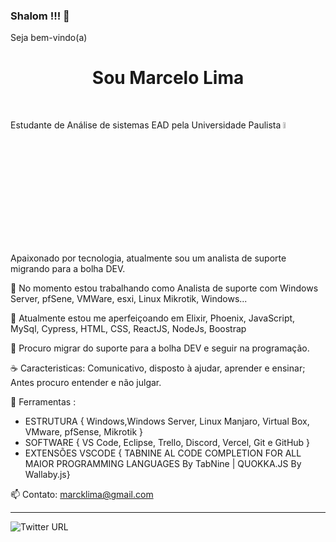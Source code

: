 ### Shalom !!! 🖖
Seja bem-vindo(a)
<h1 align="center"> Sou Marcelo Lima </h1>





<br>

Estudante de Análise de sistemas EAD pela Universidade Paulista    <img src="https://unip.br/assets/img/logo/logo-unip.svg"  width="5%">

Apaixonado por tecnologia, atualmente sou um analista de suporte migrando para a bolha DEV.

🔭 No momento estou trabalhando como Analista de suporte com Windows Server, pfSene, VMWare, esxi, Linux Mikrotik, Windows...

🌱 Atualmente estou  me aperfeiçoando em  Elixir, Phoenix, JavaScript, MySql, Cypress, HTML, CSS, ReactJS, NodeJs, Boostrap

👯 Procuro migrar do suporte para a bolha DEV e seguir na programação.

☕ Caracteristicas: Comunicativo, disposto à ajudar, aprender e ensinar; Antes procuro entender e não julgar. 



💼 Ferramentas :<br>
* ESTRUTURA { Windows,Windows Server, Linux Manjaro, Virtual Box, VMware, pfSense, Mikrotik }<br>
* SOFTWARE { VS Code, Eclipse, Trello, Discord, Vercel, Git e GitHub }
* EXTENSÕES VSCODE { TABNINE AL CODE COMPLETION FOR ALL MAIOR PROGRAMMING LANGUAGES By TabNine | QUOKKA.JS By Wallaby.js}

📫 Contato: marcklima@gmail.com




<hr>
<img alt="Twitter URL" src="https://img.shields.io/twitter/url?style=social&url=https%3A%2F%2Ftwitter.com%2FBainau_">



             
             

